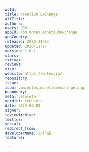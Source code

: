 ```yaml
---
wsId: 
title: Monetium Exchange
altTitle: 
authors: 
users: 100
appId: com.mntex.monetiumexchange
appCountry: 
released: 2020-11-03
updated: 2020-11-17
version: 1.0.1
stars: 
ratings: 
reviews: 
size: 
website: https://mntex.io/
repository: 
issue: 
icon: com.mntex.monetiumexchange.png
bugbounty: 
meta: obsolete
verdict: fewusers
date: 2023-06-02
signer: 
reviewArchive: 
twitter: 
social: 
redirect_from: 
developerName: 모네티움
features: 

---
```


